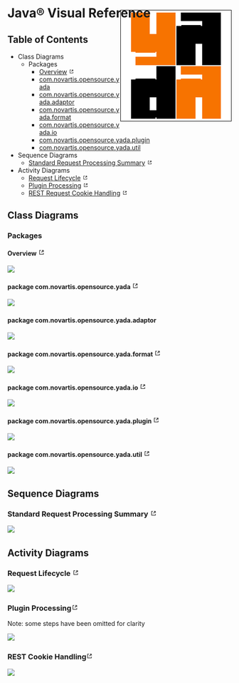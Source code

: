 # Java® Visual Reference

<div style="float:right;margin-top:-43px;">
    <img src="../resources/images/blox250.png"/>
</div> 


## Table of Contents

* Class Diagrams
    * Packages
        * [Overview] <a href="../resources/images/packages.png" target="_blank"><img src="../resources/images/external.png" width="12" height="12"/></a>
        * [com.novartis.opensource.yada] <a href="../resources/images/com.novartis.opensource.yada.png" target="_blank"><img src="images/external.png" width="12" height="12"/></a>
        * [com.novartis.opensource.yada.adaptor] <a href="../resources/images/com.novartis.opensource.yada.adaptor.png" target="_blank"><img src="images/external.png" width="12" height="12"/></a>
        * [com.novartis.opensource.yada.format] <a href="../resources/images/com.novartis.opensource.yada.format.png" target="_blank"><img src="images/external.png" width="12" height="12"/></a>
        * [com.novartis.opensource.yada.io] <a href="../resources/images/com.novartis.opensource.yada.io.png" target="_blank"><img src="images/external.png" width="12" height="12"/></a>
        * [com.novartis.opensource.yada.plugin] <a href="../resources/images/com.novartis.opensource.yada.plugin.png" target="_blank"><img src="images/external.png" width="12" height="12"/></a>
        * [com.novartis.opensource.yada.util] <a href="../resources/images/com.novartis.opensource.yada.util.png" target="_blank"><img src="images/external.png" width="12" height="12"/></a>
* Sequence Diagrams
    * [Standard Request Processing Summary] <a href="../resources/images/request.sequence.standard.png" target="_blank"><img src="../resources/images/external.png" width="12" height="12"/></a>
* Activity Diagrams
    * [Request Lifecycle] <a href="../resources/images/request_lifecycle.png" target="_blank"><img src="../resources/images/external.png" width="12" height="12"/></a>
    * [Plugin Processing] <a href="../resources/images/plugin_exec.png" target="_blank"><img src="../resources/images/external.png" width="12" height="12"/></a>
    * [REST Request Cookie Handling] <a href="../resources/images/request.cookie.handling.png" target="_blank"><img src="../resources/images/external.png" width="12" height="12"/></a>

  
## Class Diagrams

### Packages

<a name="overview"></a>
#### Overview <a href="../resources/images/packages.png" target="_blank"><img src="../resources/images/external.png" width="15" height="15"/></a>

<a href="../resources/images/packages.png" target="_blank"><img src="../resources/images/packages.png"/></a>

<a name="yada"></a>
#### package com.novartis.opensource.yada <a href="../resources/images/com.novartis.opensource.yada.png" target="_blank"><img src="../resources/images/external.png" width="15" height="15"/></a>

<a href="../resources/images/com.novartis.opensource.yada.png" target="_blank"><img src="../resources/images/com.novartis.opensource.yada.png"/></a>

<a name="adaptor"></a>
#### package com.novartis.opensource.yada.adaptor <a href="images/com.novartis.opensource.yada.adaptor.png" target="_blank"><img src="images/external.png" width="15" height="15"/></a>

<a href="../resources/images/com.novartis.opensource.yada.adaptor.png" target="_blank"><img src="../resources/images/com.novartis.opensource.yada.adaptor.png"/></a>

<a name="format"></a>
#### package com.novartis.opensource.yada.format <a href="../resources/images/com.novartis.opensource.yada.format.png" target="_blank"><img src="../resources/images/external.png" width="15" height="15"/></a>

<a href="../resources/images/com.novartis.opensource.yada.format.png" target="_blank"><img src="../resources/images/com.novartis.opensource.yada.format.png"/></a>

<a name="io"></a>
#### package com.novartis.opensource.yada.io <a href="../resources/images/com.novartis.opensource.yada.io.png" target="_blank"><img src="../resources/images/external.png" width="15" height="15"/></a>

<a href="../resources/images/com.novartis.opensource.yada.io.png" target="_blank"><img src="../resources/images/com.novartis.opensource.yada.io.png"/></a>

<a name="plugin"></a>
#### package com.novartis.opensource.yada.plugin <a href="../resources/images/com.novartis.opensource.yada.plugin.png" target="_blank"><img src="../resources/images/external.png" width="15" height="15"/></a>

<a href="../resources/images/com.novartis.opensource.yada.plugin.png" target="_blank"><img src="../resources/images/com.novartis.opensource.yada.plugin.png"/></a>

<a name="util"></a>
#### package com.novartis.opensource.yada.util <a href="../resources/images/com.novartis.opensource.yada.util.png" target="_blank"><img src="../resources/images/external.png" width="15" height="15"/></a>

<a href="../resources/images/com.novartis.opensource.yada.util.png" target="_blank"><img src="../resources/images/com.novartis.opensource.yada.util.png"/></a>

## Sequence Diagrams

<a name="request.sequence.standard"></a>
### Standard Request Processing Summary <a href="../resources/images/request.sequence.standard.png" target="_blank"><img src="../resources/images/external.png" width="15" height="15"/></a>

<a href="../resources/images/request.sequence.standard.png" target="_blank"><img src="../resources/images/request.sequence.standard.png"/></a>

## Activity Diagrams

<a name="request_lifecycle"></a>
### Request Lifecycle <a href="../resources/images/request_lifecycle.png" target="_blank"><img src="../resources/images/external.png" width="15" height="15"/></a>

<a href="../resources/images/request_lifecycle.png" target="_blank"><img src="../resources/images/request_lifecycle.png"/></a>

<a name="plugin_exec"></a>
### Plugin Processing<a href="../resources/images/plugin_exec.png" target="_blank"><img src="../resources/images/external.png" width="15" height="15"/></a>

Note: some steps have been omitted for clarity

<a href="../resources/images/plugin_exec.png" target="_blank"><img src="../resources/images/plugin_exec.png"/></a>

<a name="request.cookie.handling"></a>
### REST Cookie Handling<a href="../resources/images/request.cookie.handling.png" target="_blank"><img src="../resources/images/external.png" width="15" height="15"/></a>

<a href="../resources/images/request.cookie.handling.png" target="_blank"><img src="../resources/images/request.cookie.handling.png"/></a>


[Overview]: #overview
[com.novartis.opensource.yada]: #yada
[com.novartis.opensource.yada.adaptor]: #adaptor
[com.novartis.opensource.yada.format]: #format
[com.novartis.opensource.yada.io]: #io
[com.novartis.opensource.yada.plugin]: #plugin
[com.novartis.opensource.yada.util]: #util
[Standard Request Processing Summary]: #request.sequence.standard
[Plugin Processing]: #plugin_exec
[Request Lifecycle]: #request_lifecycle
[REST Request Cookie Handling]: #request.cookie.handling